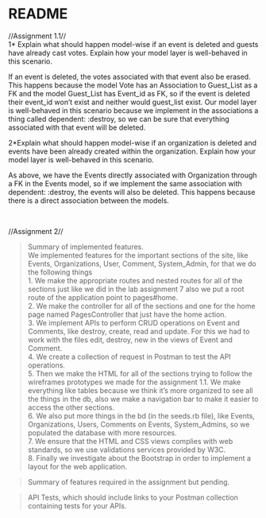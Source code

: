 # README
//Assignment 1.1// <br/>
1* Explain what should happen model-wise if an event is deleted and guests have already cast votes. Explain how your model layer is well-behaved in this scenario. 

If an event is deleted, the votes associated with that event also be erased. This happens because the model Vote has an Association to Guest_List as a FK and the model Guest_List has Event_id as FK, so if the event is deleted their event_id won’t exist and neither would guest_list exist.  Our model layer is well-behaved in this scenario because we implement in the associations a thing called dependent: :destroy, so we can be sure that everything associated with that event will be deleted.

2*Explain what should happen model-wise if an organization is deleted and events have been already created within the organization. Explain how your model layer is well-behaved in this scenario.
    
As above, we have the Events directly associated with Organization through a FK in the Events model, so if we implement the same association with dependent: :destroy, the events will also be deleted. This happens because there is a direct association between the models.

<br/>

//Assignment 2// <br/>
> Summary of implemented features.<br/>
    We implemented features for the important sections of the site, like Events, Organizations, User, Comment, System_Admin,       for that we do the following things<br/>
    1. We make the appropriate routes and nested routes for all of the sections just like we did in the lab assignment 7 also        we put a root route of the application point to pages#home.<br/>
    2. We make the controller for all of the sections and one for the home page named PagesController that just have the home        action.<br/>
    3. We implement APIs to perform CRUD operations on Event and Comments, like destroy, create, read and update. For this we        had to work with the files edit, destroy, new in the views of Event and Comment.<br/>
    4. We create a collection of request in Postman to test the API operations.<br/>
    5. Then we make the HTML for all of the sections trying to follow the wireframes prototypes we made for the assignment            1.1. We make everything like tables because we think it’s more organized to see all the things in the db, also we make        a navigation bar to make it easier to access the other sections.<br/>
    6. We also put more things in the bd (in the seeds.rb file), like Events, Organizations, Users, Comments on Events,               System_Admins, so we populated the database with more resources.<br/>
    7. We ensure that the HTML and CSS views complies with web standards, so we use validations services provided by W3C.<br/>
    8. Finally we investigate about the Bootstrap in order to implement a layout for the web application.<br/>
    
> Summary of features required in the assignment but pending.

> API Tests, which should include links to your Postman collection containing tests for your APIs. 
